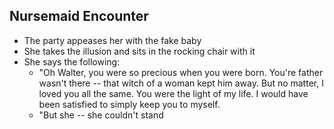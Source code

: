 ## Nursemaid Encounter
- The party appeases her with the fake baby
- She takes the illusion and sits in the rocking chair with it
- She says the following:
	- "Oh Walter, you were so precious when you were born. You're father wasn't there -- that witch of a woman kept him away. But no matter, I loved you all the same. You were the light of my life. I would have been satisfied to simply keep you to myself.
	- "But she -- she couldn't stand